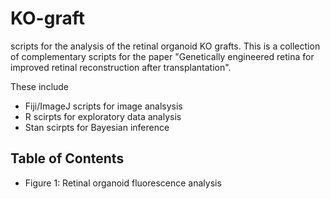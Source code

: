 # KO-graft
scripts for the analysis of the retinal organoid KO grafts. This is a collection of complementary scripts for the paper "Genetically engineered retina for improved retinal reconstruction after transplantation". 

These include 

* Fiji/ImageJ scripts for image analsysis
* R scirpts for exploratory data analysis
* Stan scirpts for Bayesian inference

## Table of Contents

- Figure 1: Retinal organoid fluorescence analysis 
